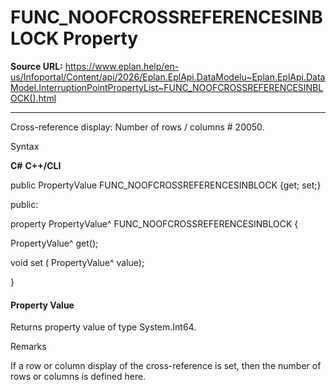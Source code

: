 # FUNC_NOOFCROSSREFERENCESINBLOCK Property

**Source URL:** https://www.eplan.help/en-us/Infoportal/Content/api/2026/Eplan.EplApi.DataModelu~Eplan.EplApi.DataModel.InterruptionPointPropertyList~FUNC_NOOFCROSSREFERENCESINBLOCK().html

---

Cross-reference display: Number of rows / columns # 20050.

Syntax

**C#**
**C++/CLI**


public PropertyValue FUNC_NOOFCROSSREFERENCESINBLOCK {get; set;}

public:

property PropertyValue^ FUNC_NOOFCROSSREFERENCESINBLOCK {

   PropertyValue^ get();

   void set (    PropertyValue^ value);

}


#### Property Value

Returns property value of type System.Int64.

Remarks

If a row or column display of the cross-reference is set, then the number of rows or columns is defined here.
